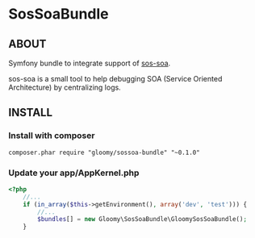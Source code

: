 SosSoaBundle
============

ABOUT
-----

Symfony bundle to integrate support of [sos-soa](https://github.com/iamluc/sos-soa).

sos-soa is a small tool to help debugging SOA (Service Oriented Architecture) by centralizing logs.

INSTALL
-------

### Install with composer

    composer.phar require "gloomy/sossoa-bundle" "~0.1.0"

### Update your app/AppKernel.php

``` php
<?php
    //...
    if (in_array($this->getEnvironment(), array('dev', 'test'))) {
        //...
        $bundles[] = new Gloomy\SosSoaBundle\GloomySosSoaBundle();
    }
```